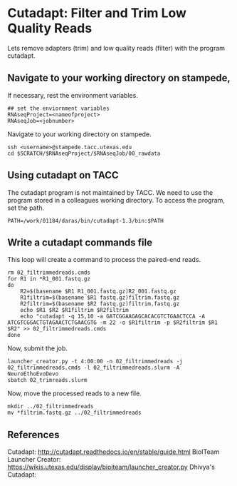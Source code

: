 # Cutadapt: Filter and Trim Low Quality Reads

Lets remove adapters (trim) and low quality reads (filter) with the program cutadapt.

## Navigate to your working directory on stampede, 

If necessary, rest the environment variables.

~~~ {.bash}
## set the enviornment variables 
RNAseqProject=<nameofproject>
RNAseqJob=<jobnumber>
~~~

Navigate to your working directory on stampede.

~~~ {.bash}
ssh <username>@stampede.tacc.utexas.edu
cd $SCRATCH/$RNAseqProject/$RNAseqJob/00_rawdata
~~~

## Using cutadapt on TACC

The cutadapt program is not maintained by TACC. We need to use the program stored in a colleagues working directory. To access the program, set the path. 

~~~ {.bash}
PATH=/work/01184/daras/bin/cutadapt-1.3/bin:$PATH
~~~

## Write a cutadapt commands file 

This loop will create a command to process the paired-end reads. 

~~~ {.bash}
rm 02_filtrimmedreads.cmds
for R1 in *R1_001.fastq.gz
do
    R2=$(basename $R1 R1_001.fastq.gz)R2_001.fastq.gz
    R1filtrim=$(basename $R1 fastq.gz)filtrim.fastq.gz
    R2filtrim=$(basename $R2 fastq.gz)filtrim.fastq.gz
    echo $R1 $R2 $R1filtrim $R2filtrim
    echo "cutadapt -q 15,10 -a GATCGGAAGAGCACACGTCTGAACTCCA -A ATCGTCGGACTGTAGAACTCTGAACGTG -m 22 -o $R1filtrim -p $R2filtrim $R1 $R2" >> 02_filtrimmedreads.cmds
done
~~~

Now, submit the job.

~~~ {.bash}
launcher_creator.py -t 4:00:00 -n 02_filtrimmedreads -j 02_filtrimmedreads.cmds -l 02_filtrimmedreads.slurm -A NeuroEthoEvoDevo  
sbatch 02_trimreads.slurm
~~~

Now, move the processed reads to a new file.

~~~ {.bash}
mkdir ../02_filtrimmedreads
mv *filtrim.fastq.gz ../02_filtrimmedreads
~~~

## References
Cutadapt: http://cutadapt.readthedocs.io/en/stable/guide.html
BioITeam Launcher Creator: https://wikis.utexas.edu/display/bioiteam/launcher_creator.py
Dhivya's Cutadapt: 
